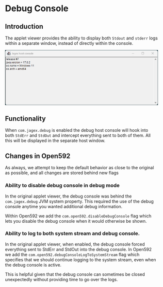 # Debug Console

## Introduction
The applet viewer provides the ability to display both `Stdout` and `stderr`
logs within a separate window, instead of directly within the console.

![Screenshot of debug console](/share/images/debug/jagex-debug-console.png?raw=1)

## Functionality
When `com.jagex.debug` is enabled the debug host console will hook into both
`StdErr` and `StdOut` and intercept everything sent to both of them. All this
will be displayed in the separate host window.

## Changes in Open592
As always, we attempt to keep the default behavior as close to the original as
possible, and all changes are stored behind new flags

### Ability to disable debug console in debug mode
In the original applet viewer, the debug console was behind the
`com.jagex.debug` JVM system property. This required the use of the debug
console anytime you wanted additional debug information.

Within Open592 we add the `com.open592.disableDebugConsole` flag which lets you
disable the debug console when it would otherwise be shown.

### Ability to log to both system stream and debug console.
In the original applet viewer, when enabled, the debug console forced everything
sent to StdErr and StdOut into the debug console. In Open592 we add the
`com.open592.debugConsoleLogToSystemStream` flag which specifies that
we should continue logging to the system stream, even when the debug console
is active.

This is helpful given that the debug console can sometimes be closed
unexpectedly without providing time to go over the logs.
